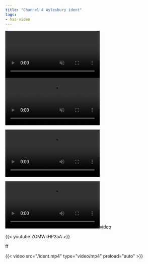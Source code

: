 ```yaml
---
title: "Channel 4 Aylesbury ident"
tags:
- has-video
---
```


<video controls loop muted>
<img scr="https://elaraks.github.io/dampcapital/ident.mp4" type="video/mp4"/>
</video>

<video autoplay loop muted>
<source scr="https://www.youtube.com/watch?v=ZGMWilHP2aA&ab_channel=PRESBITSfromthisisfive.co.uk" type="video/mp4"/>
</video
    
<iframe src="https://www.youtube.com/watch?v=ZGMWilHP2aA&ab_channel=PRESBITSfromthisisfive.co.ukcontrols=0">
</iframe>

![video](ident.mp4)

[![video](https://elaraks.github.io/dampcapital/ident.mp4)](https://elaraks.github.io/dampcapital/ident.mp4)

{{< youtube ZGMWilHP2aA >}}

ff

{{< video src="/ident.mp4" type="video/mp4" preload="auto" >}}

